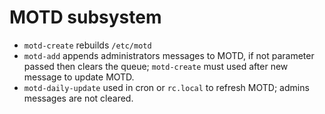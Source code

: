 # MOTD subsystem

* `motd-create` rebuilds `/etc/motd`
* `motd-add` appends administrators messages to MOTD, if not parameter passed then clears the queue;
  `motd-create` must used after new message to update MOTD.
* `motd-daily-update` used in cron or `rc.local` to refresh MOTD; admins messages are not cleared.
